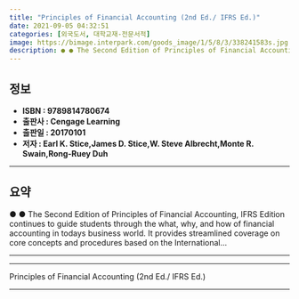 ```yaml
---
title: "Principles of Financial Accounting (2nd Ed./ IFRS Ed.)"
date: 2021-09-05 04:32:51
categories: [외국도서, 대학교재-전문서적]
image: https://bimage.interpark.com/goods_image/1/5/8/3/338241583s.jpg
description: ● ● The Second Edition of Principles of Financial Accounting, IFRS Edition continues to guide students through the what, why, and how of financial accounting
---
```


## **정보**

- **ISBN : 9789814780674**
- **출판사 : Cengage Learning**
- **출판일 : 20170101**
- **저자 : Earl K. Stice,James D. Stice,W. Steve Albrecht,Monte R. Swain,Rong-Ruey Duh**

------



## **요약**

●  ●  The Second Edition of Principles of Financial Accounting, IFRS Edition continues to guide students through the what, why, and how of financial accounting in todays business world. It provides streamlined coverage on core concepts and procedures based on the International... 

------



------


Principles of Financial Accounting (2nd Ed./ IFRS Ed.) 

------


